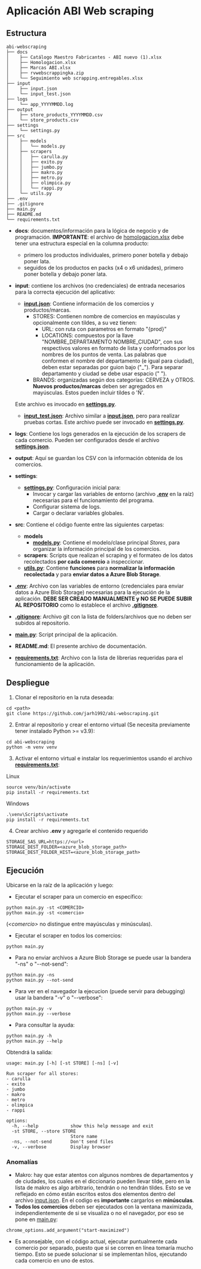 # Aplicación ABI Web scraping

## Estructura
````
abi-webscraping
├── docs
│	 ├── Catálogo Maestro Fabricantes - ABI nuevo (1).xlsx
│	 ├── Homologacion.xlsx
│	 ├── Marcas ABI.xlsx
│	 ├── rvwebscrappingka.zip
│	 └── Seguimiento web scrapping.entregables.xlsx
├── input
│	 ├── input.json
│	 └── input_test.json
├── logs
│	 └── app_YYYYMMDD.log
├── output
│	 ├── store_products_YYYYMMDD.csv
│	 └── store_products.csv
├── settings
│	 └── settings.py
├── src
│	 ├── models
│	 │	 └── models.py
│	 ├── scrapers
│	 │	 ├── carulla.py
│	 │	 ├── exito.py
│	 │	 ├── jumbo.py
│	 │	 ├── makro.py
│	 │	 ├── metro.py
│	 │	 ├── olimpica.py
│	 │	 └── rappi.py
│	 └── utils.py
├── .env
├── .gitignore
├── main.py
├── README.md
└── requirements.txt
````
- **docs**: documentos/información para la lógica de negocio y de programación. 
  **IMPORTANTE**: el archivo de [homologacion.xlsx](docs/Homologacion.xlsx) debe tener una estructura especial en la
    columna producto:
  - primero los productos individuales, primero poner botella y debajo poner lata.
  - seguidos de los productos en packs (x4 o x6 unidades), primero poner botella y debajo poner lata.
- **input**: contiene los archivos (no credenciales) de entrada necesarios para la correcta ejecución
del aplicativo:
  - **[input.json](input/input.json)**: Contiene información de los comercios y productos/marcas.
    - STORES: Contienen nombre de comercios en mayúsculas y opcionalmente con tildes, a su vez tienen:
      - URL: con ruta con parametros en formato "{prod}"
      - LOCATIONS: compuestos por la llave "NOMBRE_DEPARTAMENTO NOMBRE_CIUDAD", con sus respectivos valores en formato
      de lista y conformados por los nombres de los puntos de venta. Las palabras que conformen el nombre del 
      departamento (e igual para ciudad), deben estar separadas por guion bajo ("_"). Para separar departamento y ciudad se
      debe usar espacio (" ").
    - BRANDS: organizadas según dos categorías: CERVEZA y OTROS. **Nuevos productos/marcas** deben ser agregados en
    mayúsculas. Estos pueden incluir tildes o 'Ñ'.  
  
  Este archivo es invocado en **[settings.py](settings/settings.py)**.
  
  - **[input_test.json](input/input_test.json)**: Archivo similar a **[input.json](input/input.json)**, pero para realizar
  pruebas cortas. Este archivo puede ser invocado en **[settings.py](settings/settings.py)**.
- **logs**: Contiene los logs generados en la ejecución de los scrapers de cada comercio. Pueden ser configurados
  desde el archivo **[settings.json](settings/settings.py)**.
- **output**: Aquí se guardan los CSV con la información obtenida de los comercios.
- **settings**:
  - **[settings.py](settings/settings.py)**: Configuración inicial para:
    - Invocar y cargar las variables de entorno (archivo **[.env](.env)** en la raíz) necesarias para el funcionamiento
    del programa.
    - Configurar sistema de logs.
    - Cargar o declarar variables globales.
- **src**: Contiene el código fuente entre las siguientes carpetas:
  - **models**
    - **[models.py](src/models/models.py)**: Contiene el modelo/clase principal _Stores_, para organizar la información principal de los
    comercios.
  - **scrapers**: Scripts que realizan el scraping y el formateo de los datos recolectados **por cada comercio** a 
  inspeccionar.
  - **[utils.py](src/utils.py)**: Contiene **funciones** para **normalizar la información recolectada** y para **enviar datos a Azure
  Blob Storage**.
- **[.env](.env)**: Archivo con las variables de entorno (credenciales para enviar datos a Azure Blob Storage) 
necesarias para la ejecución de la aplicación. **DEBE SER CREADO MANUALMENTE y NO SE PUEDE SUBIR AL REPOSITORIO** como
lo establece el archivo **[.gitignore](.gitignore)**.
- **[.gitignore](.gitignore)**: Archivo git con la lista de folders/archivos que no deben ser subidos al repositorio.
- **[main.py](main.py)**: Script principal de la aplicación.
- **README.md**: El presente archivo de documentación.
- **[requirements.txt](requirements.txt.cp)**: Archivo con la lista de librerias requeridas para el funcionamiento de la aplicación.

## Despliegue
1. Clonar el repositorio en la ruta deseada:
````shell
cd <path>
git clone https://github.com/jarh1992/abi-webscraping.git
````
2. Entrar al repositorio y crear el entorno virtual (Se necesita previamente tener instalado Python >= v3.9):
````shell
cd abi-webscraping
python -m venv venv
````
3. Activar el entorno virtual e instalar los requerimientos usando el archivo **[requirements.txt](requirements.txt.cp)**:

Linux
````shell
source venv/bin/activate
pip install -r requirements.txt
````
Windows
````shell
.\venv\Scripts\activate
pip install -r requirements.txt
````

4. Crear archivo **.env** y agregarle el contenido requerido
````text
STORAGE_SAS_URL=https://<url>
STORAGE_DEST_FOLDER=<azure_blob_storage_path>
STORAGE_DEST_FOLDER_HIST=<azure_blob_storage_path>
````

## Ejecución
Ubicarse en la raíz de la aplicación y luego:
- Ejecutar el scraper para un comercio en específico:
````shell
python main.py -st <COMERCIO>
python main.py -st <comercio>
````
(_\<comercio\>_ no distingue entre mayúsculas y minúsculas).
- Ejecutar el scraper en todos los comercios:
````shell
python main.py
````
- Para no enviar archivos a Azure Blob Storage se puede usar la bandera "-ns" o "--not-send":
````shell
python main.py -ns
python main.py --not-send
````
- Para ver en el navegador la ejecucion (puede servir para debugging) usar la bandera "-v" o "--verbose":
````shell
python main.py -v
python main.py --verbose
````
- Para consultar la ayuda:
````shell
python main.py -h
python main.py --help
````
Obtendrá la salida:
````shell
usage: main.py [-h] [-st STORE] [-ns] [-v]

Run scraper for all stores:
- carulla
- exito
- jumbo
- makro
- metro
- olimpica
- rappi

options:
  -h, --help            show this help message and exit
  -st STORE, --store STORE
                        Store name
  -ns, --not-send       Don't send files
  -v, --verbose         Display browser
````
### Anomalías
- Makro: hay que estar atentos con algunos nombres de departamentos y de ciudades, los cuales en el diccionario pueden
  llevar tilde, pero en la lista de makro es algo arbitrario, tendrán o no tendrán tildes. Esto se ve reflejado en
  cómo están escritos estos dos elementos dentro del archivo [input.json](input/input.json). En el codigo es
  **importante** cargarlos en **minúsculas**.
- **Todos los comercios** deben ser ejecutados con la ventana maximizada, independientemente de si se visualiza o no el
  navegador, por eso se pone en [main.py](main.py):

````
chrome_options.add_argument("start-maximized")
````
- Es aconsejable, con el código actual, ejecutar puntualmente cada comercio por separado, puesto que si se corren en
  línea tomaría mucho tiempo. Esto se puede solucionar si se implementan hilos, ejecutando cada comercio en uno de 
  estos.
